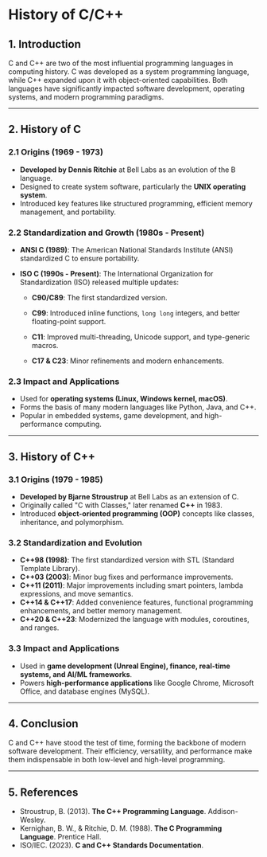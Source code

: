 # History of C/C++

## 1. Introduction
C and C++ are two of the most influential programming languages in computing history. C was developed as a system programming language, while C++ expanded upon it with object-oriented capabilities. Both languages have significantly impacted software development, operating systems, and modern programming paradigms.

---

## 2. History of C
### 2.1 Origins (1969 - 1973)
- **Developed by Dennis Ritchie** at Bell Labs as an evolution of the B language.
- Designed to create system software, particularly the **UNIX operating system**.
- Introduced key features like structured programming, efficient memory management, and portability.

### 2.2 Standardization and Growth (1980s - Present)
- **ANSI C (1989)**: The American National Standards Institute (ANSI) standardized C to ensure portability.
- **ISO C (1990s - Present)**: The International Organization for Standardization (ISO) released multiple updates:

  - **C90/C89**: The first standardized version.

  - **C99**: Introduced inline functions, `long long` integers, and better floating-point support.

  - **C11**: Improved multi-threading, Unicode support, and type-generic macros.

  - **C17 & C23**: Minor refinements and modern enhancements.

### 2.3 Impact and Applications
- Used for **operating systems (Linux, Windows kernel, macOS)**.
- Forms the basis of many modern languages like Python, Java, and C++.
- Popular in embedded systems, game development, and high-performance computing.

---

## 3. History of C++
### 3.1 Origins (1979 - 1985)
- **Developed by Bjarne Stroustrup** at Bell Labs as an extension of C.
- Originally called "C with Classes," later renamed **C++** in 1983.
- Introduced **object-oriented programming (OOP)** concepts like classes, inheritance, and polymorphism.

### 3.2 Standardization and Evolution
- **C++98 (1998)**: The first standardized version with STL (Standard Template Library).
- **C++03 (2003)**: Minor bug fixes and performance improvements.
- **C++11 (2011)**: Major improvements including smart pointers, lambda expressions, and move semantics.
- **C++14 & C++17**: Added convenience features, functional programming enhancements, and better memory management.
- **C++20 & C++23**: Modernized the language with modules, coroutines, and ranges.

### 3.3 Impact and Applications
- Used in **game development (Unreal Engine), finance, real-time systems, and AI/ML frameworks**.
- Powers **high-performance applications** like Google Chrome, Microsoft Office, and database engines (MySQL).

---

## 4. Conclusion
C and C++ have stood the test of time, forming the backbone of modern software development. Their efficiency, versatility, and performance make them indispensable in both low-level and high-level programming.

---

## 5. References
- Stroustrup, B. (2013). **The C++ Programming Language**. Addison-Wesley.
- Kernighan, B. W., & Ritchie, D. M. (1988). **The C Programming Language**. Prentice Hall.
- ISO/IEC. (2023). **C and C++ Standards Documentation**.

